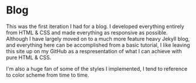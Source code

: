 # Blog

This was the first iteration I had for a blog. I developed everything entirely from HTML & CSS and made everything as responsive as possible. Although I have largely moved on to a much more feature heavy Jekyll blog, and everything here can be accomplished from a basic tutorial, I like leaving this site up on my GitHub as a respresentation of what I can achieve with pure HTML & CSS. 

I'm also a huge fan of some of the styles I implemented, I tend to reference to color scheme from time to time.
